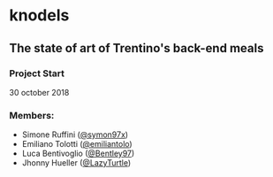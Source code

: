 # knodels

## The state of art of Trentino's back-end meals
### Project Start
30 october 2018

### Members:
- Simone Ruffini ([@symon97x](https://github.com/Symon97x))
- Emiliano Tolotti ([@emiliantolo](https://github.com/emiliantolo))
- Luca Bentivoglio ([@Bentley97](https://github.com/Bentley97))
- Jhonny Hueller ([@LazyTurtle](https://github.com/LazyTurtle))
